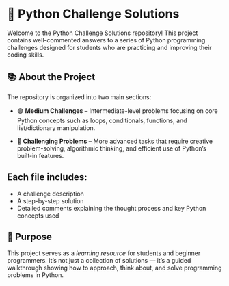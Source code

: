 # 🐍 Python Challenge Solutions

Welcome to the Python Challenge Solutions repository!
This project contains well-commented answers to a series of Python programming challenges designed for students who are practicing and improving their coding skills.

## 📚 About the Project

The repository is organized into two main sections:

- 🟢 **Medium Challenges** – Intermediate-level problems focusing on core Python concepts such as loops, conditionals, functions, and list/dictionary manipulation.

- 🔴 **Challenging Problems** – More advanced tasks that require creative problem-solving, algorithmic thinking, and efficient use of Python’s built-in features.

## Each file includes:
- A challenge description
- A step-by-step solution
- Detailed comments explaining the thought process and key Python concepts used

## 🚀 Purpose
This project serves as a *learning resource* for students and beginner programmers.
It’s not just a collection of solutions — it’s a guided walkthrough showing how to approach, think about, and solve programming problems in Python.
